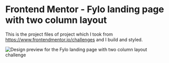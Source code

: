 # Frontend Mentor - Fylo landing page with two column layout

This is the project files of project which I took from https://www.frontendmentor.io/challenges and I build and styled.

![Design preview for the Fylo landing page with two column layout challenge](https://res.cloudinary.com/dz209s6jk/image/upload/q_auto,w_700/Challenges/qwzpljolfstrtrqq083p.jpg)
